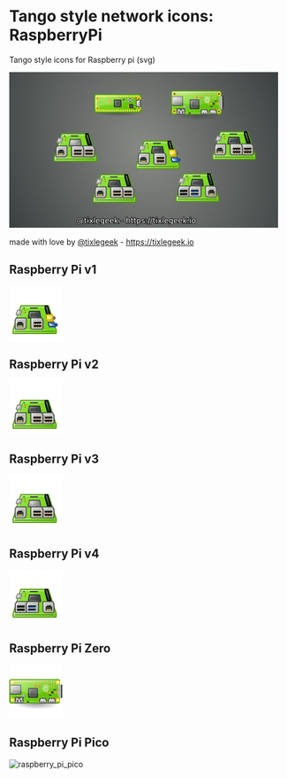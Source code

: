 # Tango style network icons: RaspberryPi

Tango style icons for Raspberry pi (svg)

![model](model.png)

made with love by [@tixlegeek](https://twitter.com/tixlegeek) - https://tixlegeek.io

## Raspberry Pi v1

![raspberry_pi_1](raspberry_pi_1.svg)

## Raspberry Pi v2

![raspberry_pi_2](raspberry_pi_2.svg)

## Raspberry Pi v3

![raspberry_pi_3](raspberry_pi_3.svg)

## Raspberry Pi v4

![raspberry_pi_4](raspberry_pi_4.svg)

## Raspberry Pi Zero

![raspberry_pi_zero](raspberry_pi_zero.svg)

## Raspberry Pi Pico

![raspberry_pi_pico](../../../lrzkDoc/network/raspberry/raspberry_pi_pico.svg)

